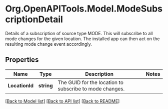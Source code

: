 # Org.OpenAPITools.Model.ModeSubscriptionDetail
Details of a subscription of source type MODE. This will subscribe to all mode changes for the given location. The installed app can then act on the resulting mode change event accordingly.
## Properties

Name | Type | Description | Notes
------------ | ------------- | ------------- | -------------
**LocationId** | **string** | The GUID for the location to subscribe to mode changes. | 

[[Back to Model list]](../README.md#documentation-for-models) [[Back to API list]](../README.md#documentation-for-api-endpoints) [[Back to README]](../README.md)

